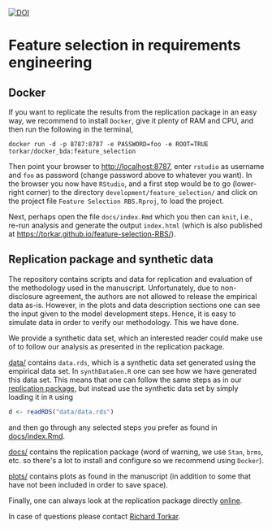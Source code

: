 [![DOI](https://zenodo.org/badge/DOI/10.5281/zenodo.4646845.svg)](https://doi.org/10.5281/zenodo.4646845)
# Feature selection in requirements engineering

## Docker

If you want to replicate the results from the replication package in an easy way, we recommend to install `Docker`, give it plenty of RAM and CPU, and then run the following in the terminal,

```{bash}
docker run -d -p 8787:8787 -e PASSWORD=foo -e ROOT=TRUE torkar/docker_bda:feature_selection
```

Then point your browser to <http://localhost:8787>, enter `rstudio` as username and `foo` as password (change password above to whatever you want). In the browser you now have `RStudio`, and a first step would be to go (lower-right corner) to the directory `development/feature_selection/` and click on the project file `Feature Selection RBS.Rproj`, to load the project.

Next, perhaps open the file `docs/index.Rmd` which you then can `knit`, i.e., re-run analysis and generate the output `index.html` (which is also published at <https://torkar.github.io/feature-selection-RBS/>).

## Replication package and synthetic data

The repository contains scripts and data for replication and evaluation of the methodology used in the manuscript. Unfortunately, due to non-disclosure agreement, the authors are not allowed to release the empirical data as-is. However, in the plots and data description sections one can see the input given to the model development steps. Hence, it is easy to simulate data in order to verify our methodology. This we have done.

We provide a synthetic data set, which an interested reader could make use of to follow our analysis as presented in the replication package.

[data/](https://github.com/torkar/feature-selection-RBS/tree/master/data) contains `data.rds`, which is a synthetic data set generated using the empirical data set. In `synthDataGen.R` one can see how we have generated this data set. This means that one can follow the same steps as in our [replication package](https://torkar.github.io/feature-selection-RBS/), but instead use the synthetic data set by simply loading it in `R` using 

```r
d <- readRDS("data/data.rds")
```

and then go through any selected steps you prefer as found in [docs/index.Rmd](https://github.com/torkar/feature-selection-RBS/tree/master/docs/index.Rmd).

[docs/](https://github.com/torkar/feature-selection-RBS/tree/master/docs) contains the replication package (word of warning, we use `Stan`, `brms`, etc. so there's a lot to install and configure so we recommend using `Docker`).

[plots/](https://github.com/torkar/feature-selection-RBS/tree/master/plots) contains plots as found in the manuscript (in addition to some that have not been included in order to save space).

Finally, one can always look at the replication package directly [online](https://torkar.github.io/feature-selection-RBS/).

In case of questions please contact [Richard Torkar](mailto:torkarr@chalmers.se?subject=[GitHub]%20Feature%20Selection).
